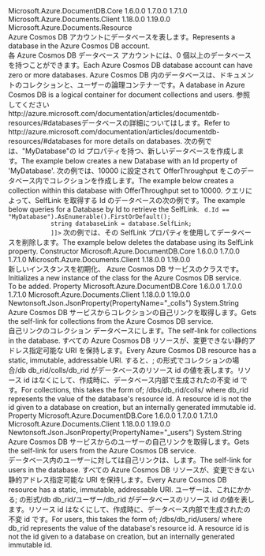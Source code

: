 <Type Name="Database" FullName="Microsoft.Azure.Documents.Database">
  <TypeSignature Language="C#" Value="public class Database : Microsoft.Azure.Documents.Resource" />
  <TypeSignature Language="ILAsm" Value=".class public auto ansi beforefieldinit Database extends Microsoft.Azure.Documents.Resource" />
  <TypeSignature Language="DocId" Value="T:Microsoft.Azure.Documents.Database" />
  <TypeSignature Language="VB.NET" Value="Public Class Database&#xA;Inherits Resource" />
  <TypeSignature Language="F#" Value="type Database = class&#xA;    inherit Resource" />
  <AssemblyInfo>
    <AssemblyName>Microsoft.Azure.DocumentDB.Core</AssemblyName>
    <AssemblyVersion>1.6.0.0</AssemblyVersion>
    <AssemblyVersion>1.7.0.0</AssemblyVersion>
    <AssemblyVersion>1.7.1.0</AssemblyVersion>
  </AssemblyInfo>
  <AssemblyInfo>
    <AssemblyName>Microsoft.Azure.Documents.Client</AssemblyName>
    <AssemblyVersion>1.18.0.0</AssemblyVersion>
    <AssemblyVersion>1.19.0.0</AssemblyVersion>
  </AssemblyInfo>
  <Base>
    <BaseTypeName>Microsoft.Azure.Documents.Resource</BaseTypeName>
  </Base>
  <Interfaces />
  <Docs>
    <summary>
            <span data-ttu-id="4daea-101">Azure Cosmos DB アカウントにデータベースを表します。</span><span class="sxs-lookup"><span data-stu-id="4daea-101">Represents a database in the Azure Cosmos DB account.</span></span>
            </summary>
    <remarks>
            <span data-ttu-id="4daea-102">各 Azure Cosmos DB データベース アカウントには、0 個以上のデータベースを持つことができます。</span><span class="sxs-lookup"><span data-stu-id="4daea-102">Each Azure Cosmos DB database account can have zero or more databases.</span></span> <span data-ttu-id="4daea-103">Azure Cosmos DB 内のデータベースは、ドキュメントのコレクションと、ユーザーの論理コンテナーです。</span><span class="sxs-lookup"><span data-stu-id="4daea-103">A database in Azure Cosmos DB is a logical container for document collections and users.</span></span>
            <span data-ttu-id="4daea-104">参照してください<see>http://azure.microsoft.com/documentation/articles/documentdb-resources/#databases</see>データベースの詳細についてはします。</span><span class="sxs-lookup"><span data-stu-id="4daea-104">Refer to <see>http://azure.microsoft.com/documentation/articles/documentdb-resources/#databases</see> for more details on databases.</span></span>
            </remarks>
    <altmember cref="T:Microsoft.Azure.Documents.DocumentCollection" />
    <example>
            <span data-ttu-id="4daea-105">次の例では、"MyDatabase"の Id プロパティを持つ、新しいデータベースを作成します。</span><span class="sxs-lookup"><span data-stu-id="4daea-105">The example below creates a new Database with an Id property of 'MyDatabase'.</span></span>
            <code language="c#"><![CDATA[ 
            using (DocumentClient client = new DocumentClient(new Uri("service endpoint"), "auth key"))
            {
                Database db = await client.CreateDatabaseAsync(new Database { Id = "MyDatabase" });
            }
            ]]></code></example>
    <example> 
            <span data-ttu-id="4daea-106">次の例では、10000 に設定されて OfferThroughput をこのデータベース内でコレクションを作成します。</span><span class="sxs-lookup"><span data-stu-id="4daea-106">The example below creates a collection within this database with OfferThroughput set to 10000.</span></span>
            <code language="c#"><![CDATA[
            DocumentCollection coll = await client.CreateDocumentCollectionAsync(db.SelfLink,
                new DocumentCollection { Id = "MyCollection" }, 
                new RequestOptions { OfferThroughput = 10000} );
            ]]></code></example>
    <example>
            <span data-ttu-id="4daea-107">クエリによって、SelfLink を取得する Id のデータベースの次の例です。</span><span class="sxs-lookup"><span data-stu-id="4daea-107">The example below queries for a Database by Id to retrieve the SelfLink.</span></span>
            <code language="c#"><![CDATA[
            using Microsoft.Azure.Documents.Linq;
            Database database = client.CreateDatabaseQuery().Where(d => d.Id == "MyDatabase").AsEnumerable().FirstOrDefault();
            string databaseLink = database.SelfLink;
            ]]></code></example>
    <example>
            <span data-ttu-id="4daea-108">次の例では、その SelfLink プロパティを使用してデータベースを削除します。</span><span class="sxs-lookup"><span data-stu-id="4daea-108">The example below deletes the database using its SelfLink property.</span></span>
            <code language="c#"><![CDATA[
            await client.DeleteDatabaseAsync(db.SelfLink);
            ]]></code></example>
  </Docs>
  <Members>
    <Member MemberName=".ctor">
      <MemberSignature Language="C#" Value="public Database ();" />
      <MemberSignature Language="ILAsm" Value=".method public hidebysig specialname rtspecialname instance void .ctor() cil managed" />
      <MemberSignature Language="DocId" Value="M:Microsoft.Azure.Documents.Database.#ctor" />
      <MemberSignature Language="VB.NET" Value="Public Sub New ()" />
      <MemberType>Constructor</MemberType>
      <AssemblyInfo>
        <AssemblyName>Microsoft.Azure.DocumentDB.Core</AssemblyName>
        <AssemblyVersion>1.6.0.0</AssemblyVersion>
        <AssemblyVersion>1.7.0.0</AssemblyVersion>
        <AssemblyVersion>1.7.1.0</AssemblyVersion>
      </AssemblyInfo>
      <AssemblyInfo>
        <AssemblyName>Microsoft.Azure.Documents.Client</AssemblyName>
        <AssemblyVersion>1.18.0.0</AssemblyVersion>
        <AssemblyVersion>1.19.0.0</AssemblyVersion>
      </AssemblyInfo>
      <Parameters />
      <Docs>
        <summary>
            <span data-ttu-id="4daea-109">新しいインスタンスを初期化、 <see cref="T:Microsoft.Azure.Documents.Database" /> Azure Cosmos DB サービスのクラスです。</span><span class="sxs-lookup"><span data-stu-id="4daea-109">Initializes a new instance of the <see cref="T:Microsoft.Azure.Documents.Database" /> class for the Azure Cosmos DB service.</span></span>
            </summary>
        <remarks>To be added.</remarks>
      </Docs>
    </Member>
    <Member MemberName="CollectionsLink">
      <MemberSignature Language="C#" Value="public string CollectionsLink { get; }" />
      <MemberSignature Language="ILAsm" Value=".property instance string CollectionsLink" />
      <MemberSignature Language="DocId" Value="P:Microsoft.Azure.Documents.Database.CollectionsLink" />
      <MemberSignature Language="VB.NET" Value="Public ReadOnly Property CollectionsLink As String" />
      <MemberSignature Language="F#" Value="member this.CollectionsLink : string" Usage="Microsoft.Azure.Documents.Database.CollectionsLink" />
      <MemberType>Property</MemberType>
      <AssemblyInfo>
        <AssemblyName>Microsoft.Azure.DocumentDB.Core</AssemblyName>
        <AssemblyVersion>1.6.0.0</AssemblyVersion>
        <AssemblyVersion>1.7.0.0</AssemblyVersion>
        <AssemblyVersion>1.7.1.0</AssemblyVersion>
      </AssemblyInfo>
      <AssemblyInfo>
        <AssemblyName>Microsoft.Azure.Documents.Client</AssemblyName>
        <AssemblyVersion>1.18.0.0</AssemblyVersion>
        <AssemblyVersion>1.19.0.0</AssemblyVersion>
      </AssemblyInfo>
      <Attributes>
        <Attribute>
          <AttributeName>Newtonsoft.Json.JsonProperty(PropertyName="_colls")</AttributeName>
        </Attribute>
      </Attributes>
      <ReturnValue>
        <ReturnType>System.String</ReturnType>
      </ReturnValue>
      <Docs>
        <summary>
            <span data-ttu-id="4daea-110">Azure Cosmos DB サービスからコレクションの自己リンクを取得します。</span><span class="sxs-lookup"><span data-stu-id="4daea-110">Gets the self-link for collections from the Azure Cosmos DB service.</span></span>
            </summary>
        <value>
            <span data-ttu-id="4daea-111">自己リンクのコレクション データベースにします。</span><span class="sxs-lookup"><span data-stu-id="4daea-111">The self-link for collections in the database.</span></span>
            </value>
        <remarks>
            <span data-ttu-id="4daea-112">すべての Azure Cosmos DB リソースが、変更できない静的アドレス指定可能な URI を保持します。</span><span class="sxs-lookup"><span data-stu-id="4daea-112">Every Azure Cosmos DB resource has a static, immutable, addressable URI.</span></span> <span data-ttu-id="4daea-113">すると、; の形式でコレクションの場合/db db_rid/colls/db_rid がデータベースのリソース id の値を表します。リソース id はなくにして、作成時に、データベース内部で生成されたの不変 id です。</span><span class="sxs-lookup"><span data-stu-id="4daea-113">For collections, this takes the form of; /dbs/db_rid/colls/ where db_rid represents the value of the database's resource id. A resource id is not the id given to a database on creation, but an internally generated immutable id.</span></span>
            </remarks>
      </Docs>
    </Member>
    <Member MemberName="UsersLink">
      <MemberSignature Language="C#" Value="public string UsersLink { get; }" />
      <MemberSignature Language="ILAsm" Value=".property instance string UsersLink" />
      <MemberSignature Language="DocId" Value="P:Microsoft.Azure.Documents.Database.UsersLink" />
      <MemberSignature Language="VB.NET" Value="Public ReadOnly Property UsersLink As String" />
      <MemberSignature Language="F#" Value="member this.UsersLink : string" Usage="Microsoft.Azure.Documents.Database.UsersLink" />
      <MemberType>Property</MemberType>
      <AssemblyInfo>
        <AssemblyName>Microsoft.Azure.DocumentDB.Core</AssemblyName>
        <AssemblyVersion>1.6.0.0</AssemblyVersion>
        <AssemblyVersion>1.7.0.0</AssemblyVersion>
        <AssemblyVersion>1.7.1.0</AssemblyVersion>
      </AssemblyInfo>
      <AssemblyInfo>
        <AssemblyName>Microsoft.Azure.Documents.Client</AssemblyName>
        <AssemblyVersion>1.18.0.0</AssemblyVersion>
        <AssemblyVersion>1.19.0.0</AssemblyVersion>
      </AssemblyInfo>
      <Attributes>
        <Attribute>
          <AttributeName>Newtonsoft.Json.JsonProperty(PropertyName="_users")</AttributeName>
        </Attribute>
      </Attributes>
      <ReturnValue>
        <ReturnType>System.String</ReturnType>
      </ReturnValue>
      <Docs>
        <summary>
            <span data-ttu-id="4daea-114">Azure Cosmos DB サービスからのユーザーの自己リンクを取得します。</span><span class="sxs-lookup"><span data-stu-id="4daea-114">Gets the self-link for users from the Azure Cosmos DB service.</span></span>
            </summary>
        <value>
            <span data-ttu-id="4daea-115">データベース内のユーザーに対しては自己リンクは、します。</span><span class="sxs-lookup"><span data-stu-id="4daea-115">The self-link for users in the database.</span></span>
            </value>
        <remarks>
            <span data-ttu-id="4daea-116">すべての Azure Cosmos DB リソースが、変更できない静的アドレス指定可能な URI を保持します。</span><span class="sxs-lookup"><span data-stu-id="4daea-116">Every Azure Cosmos DB resource has a static, immutable, addressable URI.</span></span> <span data-ttu-id="4daea-117">ユーザーは、これにかかる; の形式/db db_rid/ユーザー/db_rid がデータベースのリソース id の値を表します。リソース id はなくにして、作成時に、データベース内部で生成されたの不変 id です。</span><span class="sxs-lookup"><span data-stu-id="4daea-117">For users, this takes the form of; /dbs/db_rid/users/ where db_rid represents the value of the database's resource id. A resource id is not the id given to a database on creation, but an internally generated immutable id.</span></span>
            </remarks>
      </Docs>
    </Member>
  </Members>
</Type>